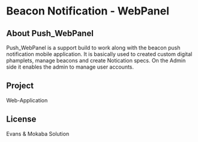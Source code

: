 # Beacon Notification - WebPanel #

## About Push_WebPanel

Push_WebPanel is a support build to work along with the beacon push notification mobile application. It is basically used to created custom digital phamplets, manage beacons and create Notication specs.
On the Admin side it enables the admin to manage user accounts.

## Project

Web-Application

## License

Evans & Mokaba Solution
